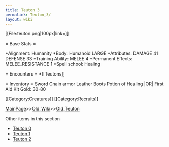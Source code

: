 ```yaml
---
title: Teuton 3
permalink: Teuton_3/
layout: wiki
---
```

[[File:teuton.png|100px|link=]]

= Base Stats =

*Alignment: Humanity
*Body: Humanoid LARGE 
*Attributes: DAMAGE 41 DEFENSE 33
*Training Ability: MELEE 4 
*Permanent Effects: MELEE_RESISTANCE 1 
*Spell school: Healing

= Encounters =
*[[Teutons]]

= Inventory =
 Sword
 Chain armor
 Leather Boots
 Potion of Healing |OR| First Aid Kit
 Gold: 30-80

[[Category:Creatures]]
[[Category:Recruits]]

[MainPage](/keeperrl_wiki/ "wikilink")>>[Old_Wiki](/keeperrl_wiki/Old_Wiki "wikilink")>>[Old_Teuton](/keeperrl_wiki/Old_Teuton "wikilink")

Other items in this section
-    [Teuton 0](/keeperrl_wiki/Teuton_0 "wikilink")
-    [Teuton 1](/keeperrl_wiki/Teuton_1 "wikilink")
-    [Teuton 2](/keeperrl_wiki/Teuton_2 "wikilink")

